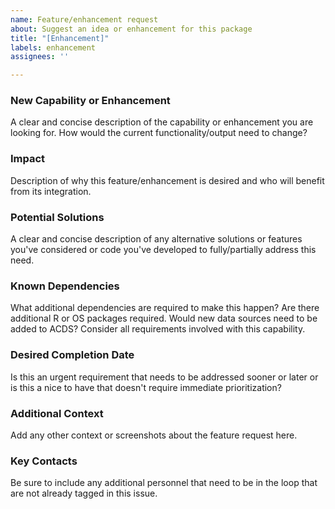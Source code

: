 ```yaml
---
name: Feature/enhancement request
about: Suggest an idea or enhancement for this package
title: "[Enhancement]"
labels: enhancement
assignees: ''

---
```


### New Capability or Enhancement

A clear and concise description of the capability or enhancement you are looking for. How would the current functionality/output need to change?

### Impact

Description of why this feature/enhancement is desired and who will benefit from its integration.

### Potential Solutions

A clear and concise description of any alternative solutions or features you've considered or code you've developed to fully/partially address this need.

### Known Dependencies

What additional dependencies are required to make this happen? Are there additional R or OS packages required.  Would new data sources need to be added to ACDS?  Consider all requirements involved with this capability.

### Desired Completion Date

Is this an urgent requirement that needs to be addressed sooner or later or is this a nice to have that doesn't require immediate prioritization?

### Additional Context

Add any other context or screenshots about the feature request here.

### Key Contacts

Be sure to include any additional personnel that need to be in the loop that are not already tagged in this issue.
